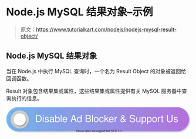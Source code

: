 # Node.js MySQL 结果对象–示例

> 原文：<https://www.tutorialkart.com/nodejs/nodejs-mysql-result-object/>

## Node.js MySQL 结果对象

当在 Node.js 中执行 MySQL 查询时，一个名为 Result Object 的对象被返回给回调函数。

Result 对象包含结果集或属性，这些结果集或属性提供有关 MySQL 服务器中查询执行的信息。

[![](img/925da31b32d6bc3827932f6c8afb11bb.png)](https://www.tutorialkart.com/)